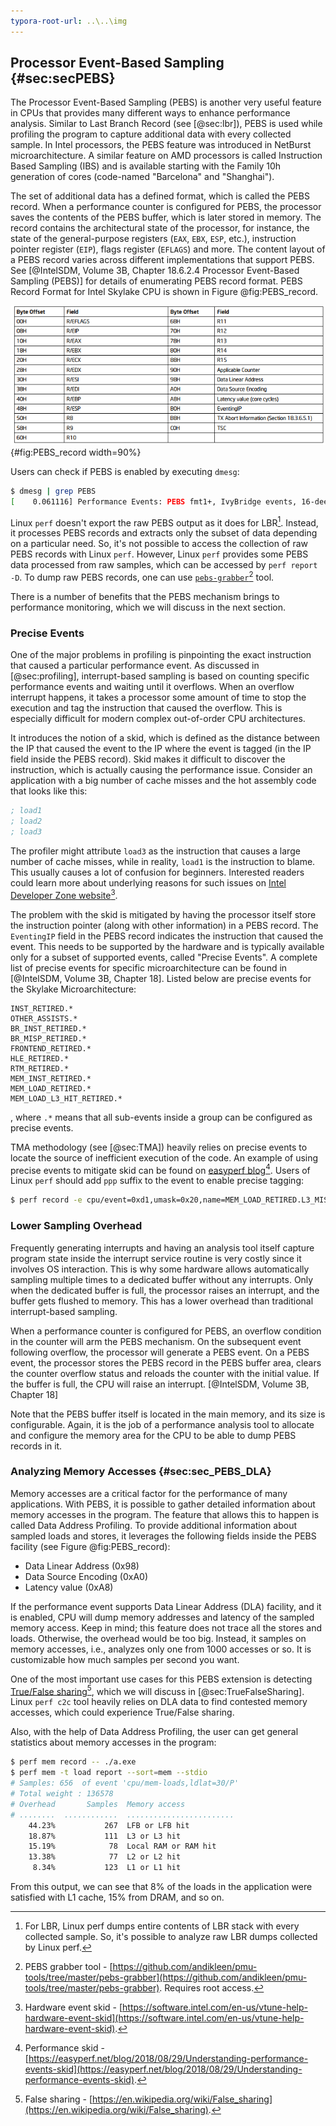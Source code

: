 ```yaml
---
typora-root-url: ..\..\img
---
```


## Processor Event-Based Sampling {#sec:secPEBS}

The Processor Event-Based Sampling (PEBS) is another very useful feature in CPUs that provides many different ways to enhance performance analysis. Similar to Last Branch Record (see [@sec:lbr]), PEBS is used while profiling the program to capture additional data with every collected sample. In Intel processors, the PEBS feature was introduced in NetBurst microarchitecture. A similar feature on AMD processors is called Instruction Based Sampling (IBS) and is available starting with the Family 10h generation of cores (code-named "Barcelona" and "Shanghai").

The set of additional data has a defined format, which is called the PEBS record. When a performance counter is configured for PEBS, the processor saves the contents of the PEBS buffer, which is later stored in memory. The record contains the architectural state of the processor, for instance, the state of the general-purpose registers (`EAX`, `EBX`, `ESP`, etc.), instruction pointer register (`EIP`), flags register (`EFLAGS`) and more. The content layout of a PEBS record varies across different implementations that support PEBS. See [@IntelSDM, Volume 3B, Chapter 18.6.2.4 Processor Event-Based Sampling (PEBS)] for details of enumerating PEBS record format. PEBS Record Format for Intel Skylake CPU is shown in Figure @fig:PEBS_record.

![PEBS Record Format for 6th Generation, 7th Generation and 8th Generation Intel Core Processor Families. *© Image from [@IntelSDM, Volume 3B, Chapter 18].*](../../img/pmu-features/PEBS_record.png){#fig:PEBS_record width=90%}

Users can check if PEBS is enabled by executing `dmesg`:

```bash
$ dmesg | grep PEBS
[    0.061116] Performance Events: PEBS fmt1+, IvyBridge events, 16-deep LBR, full-width counters, Intel PMU driver.
```

Linux `perf` doesn't export the raw PEBS output as it does for LBR[^5]. Instead, it processes PEBS records and extracts only the subset of data depending on a particular need. So, it's not possible to access the collection of raw PEBS records with Linux `perf`. However, Linux `perf` provides some PEBS data processed from raw samples, which can be accessed by `perf report -D`.  To dump raw PEBS records, one can use [`pebs-grabber`](https://github.com/andikleen/pmu-tools/tree/master/pebs-grabber)[^1] tool.

There is a number of benefits that the PEBS mechanism brings to performance monitoring, which we will discuss in the next section.

### Precise Events

One of the major problems in profiling is pinpointing the exact instruction that caused a particular performance event. As discussed in [@sec:profiling], interrupt-based sampling is based on counting specific performance events and waiting until it overflows. When an overflow interrupt happens, it takes a processor some amount of time to stop the execution and tag the instruction that caused the overflow. This is especially difficult for modern complex out-of-order CPU architectures.

It introduces the notion of a skid, which is defined as the distance between the IP that caused the event to the IP where the event is tagged (in the IP field inside the PEBS record). Skid makes it difficult to discover the instruction, which is actually causing the performance issue. Consider an application with a big number of cache misses and the hot assembly code that looks like this:

```asm
; load1 
; load2
; load3
```

The profiler might attribute `load3` as the instruction that causes a large number of cache misses, while in reality, `load1` is the instruction to blame. This usually causes a lot of confusion for beginners. Interested readers could learn more about underlying reasons for such issues on [Intel Developer Zone website](https://software.intel.com/en-us/vtune-help-hardware-event-skid)[^4].

The problem with the skid is mitigated by having the processor itself store the instruction pointer (along with other information) in a PEBS record. The `EventingIP` field in the PEBS record indicates the instruction that caused the event. This needs to be supported by the hardware and is typically available only for a subset of supported events, called "Precise Events". A complete list of precise events for specific microarchitecture can be found in  [@IntelSDM, Volume 3B, Chapter 18]. Listed below are precise events for the Skylake Microarchitecture:

```
INST_RETIRED.*
OTHER_ASSISTS.*
BR_INST_RETIRED.*
BR_MISP_RETIRED.*
FRONTEND_RETIRED.*
HLE_RETIRED.*
RTM_RETIRED.*
MEM_INST_RETIRED.*
MEM_LOAD_RETIRED.*
MEM_LOAD_L3_HIT_RETIRED.*
```

, where `.*` means that all sub-events inside a group can be configured as precise events.

TMA methodology (see [@sec:TMA]) heavily relies on precise events to locate the source of inefficient execution of the code. An example of using precise events to mitigate skid can be found on [easyperf blog](https://easyperf.net/blog/2018/08/29/Understanding-performance-events-skid)[^2]. Users of Linux `perf` should add `ppp` suffix to the event to enable precise tagging:

```bash
$ perf record -e cpu/event=0xd1,umask=0x20,name=MEM_LOAD_RETIRED.L3_MISS/ppp -- ./a.exe
```

### Lower Sampling Overhead

Frequently generating interrupts and having an analysis tool itself capture program state inside the interrupt service routine is very costly since it involves OS interaction. This is why some hardware allows automatically sampling multiple times to a dedicated buffer without any interrupts. Only when the dedicated buffer is full, the processor raises an interrupt, and the buffer gets flushed to memory. This has a lower overhead than traditional interrupt-based sampling. 

When a performance counter is configured for PEBS, an overflow condition in the counter will arm the PEBS mechanism. On the subsequent event following overflow, the processor will generate a PEBS event. On a PEBS event, the processor stores the PEBS record in the PEBS buffer area, clears the counter overflow status and reloads the counter with the initial value. If the buffer is full, the CPU will raise an interrupt. [@IntelSDM, Volume 3B, Chapter 18]

Note that the PEBS buffer itself is located in the main memory, and its size is configurable. Again, it is the job of a performance analysis tool to allocate and configure the memory area for the CPU to be able to dump PEBS records in it. 

### Analyzing Memory Accesses {#sec:sec_PEBS_DLA}

Memory accesses are a critical factor for the performance of many applications. With PEBS, it is possible to gather detailed information about memory accesses in the program. The feature that allows this to happen is called Data Address Profiling. To provide additional information about sampled loads and stores, it leverages the following fields inside the PEBS facility (see Figure @fig:PEBS_record):

* Data Linear Address (0x98)
* Data Source Encoding (0xA0)
* Latency value (0xA8)

If the performance event supports Data Linear Address (DLA) facility, and it is enabled, CPU will dump memory addresses and latency of the sampled memory access. Keep in mind; this feature does not trace all the stores and loads. Otherwise, the overhead would be too big. Instead, it samples on memory accesses, i.e., analyzes only one from 1000 accesses or so. It is customizable how much samples per second you want. 

One of the most important use cases for this PEBS extension is detecting [True/False sharing](https://en.wikipedia.org/wiki/False_sharing)[^3], which we will discuss in [@sec:TrueFalseSharing]. Linux `perf c2c` tool heavily relies on DLA data to find contested memory accesses, which could experience True/False sharing.

Also, with the help of Data Address Profiling, the user can get general statistics about memory accesses in the program:

```bash
$ perf mem record -- ./a.exe
$ perf mem -t load report --sort=mem --stdio
# Samples: 656  of event 'cpu/mem-loads,ldlat=30/P'
# Total weight : 136578
# Overhead       Samples  Memory access
# ........  ............  ........................
    44.23%           267  LFB or LFB hit
    18.87%           111  L3 or L3 hit
    15.19%            78  Local RAM or RAM hit
    13.38%            77  L2 or L2 hit
     8.34%           123  L1 or L1 hit
```

From this output, we can see that 8% of the loads in the application were satisfied with L1 cache, 15% from DRAM, and so on.

[^1]: PEBS grabber tool - [https://github.com/andikleen/pmu-tools/tree/master/pebs-grabber](https://github.com/andikleen/pmu-tools/tree/master/pebs-grabber). Requires root access.
[^2]: Performance skid - [https://easyperf.net/blog/2018/08/29/Understanding-performance-events-skid](https://easyperf.net/blog/2018/08/29/Understanding-performance-events-skid).
[^3]: False sharing - [https://en.wikipedia.org/wiki/False_sharing](https://en.wikipedia.org/wiki/False_sharing).
[^4]: Hardware event skid - [https://software.intel.com/en-us/vtune-help-hardware-event-skid](https://software.intel.com/en-us/vtune-help-hardware-event-skid).
[^5]: For LBR, Linux perf dumps entire contents of LBR stack with every collected sample. So, it's possible to analyze raw LBR dumps collected by Linux perf.
